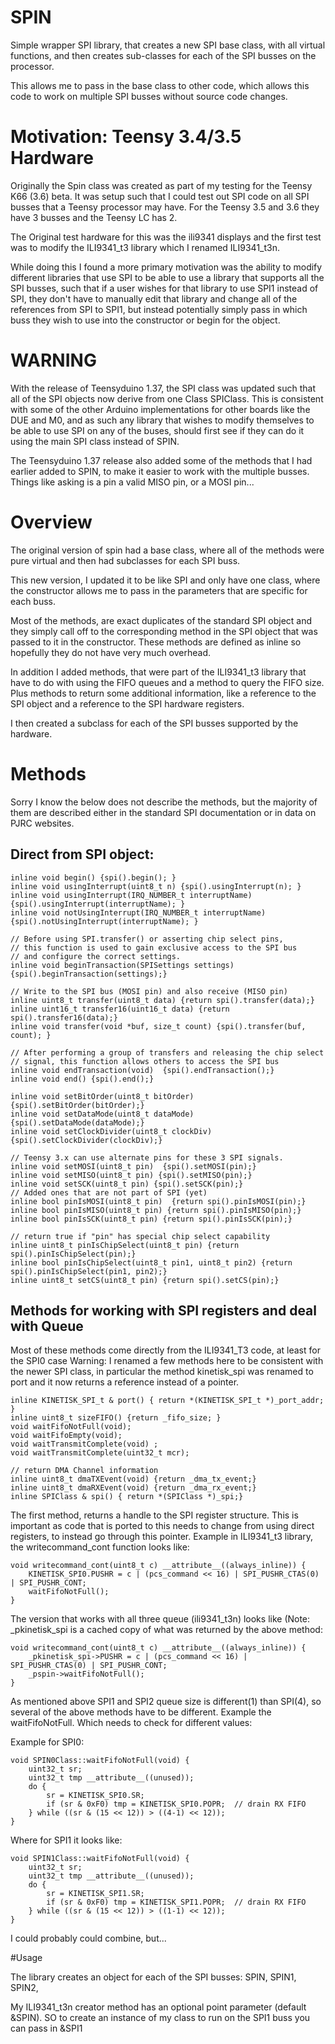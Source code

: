 # SPIN
Simple wrapper SPI library, that creates a new SPI base class, with all virtual functions, and then creates sub-classes for each of the SPI busses on the processor.  

This allows me to pass in the base class to other code, which allows this code to work on multiple SPI busses without source code changes. 

# Motivation: Teensy 3.4/3.5 Hardware 

Originally the Spin class was created as part of my testing for the Teensy K66 (3.6) beta.  It was setup such that I could test out SPI code on 
all SPI busses that a Teensy processor may have.  For the Teensy 3.5 and 3.6 they have 3 busses and the Teensy LC has 2. 

The Original test hardware for this was the ili9341 displays and the first test was to modify the ILI9341_t3 library which I renamed ILI9341_t3n.

While doing this I found a more primary motivation was the ability to modify different libraries that use SPI to be able to use a library that supports all the SPI busses, such that if a user wishes for that library to use SPI1 instead of SPI, they don't have to manually edit that library and change all of the references from SPI to SPI1, but instead potentially simply pass in which buss they wish to use into the constructor or begin for the object. 


# WARNING

With the release of Teensyduino 1.37, the SPI class was updated such that all of the SPI objects now derive from one Class SPIClass.  This is consistent with some of the other Arduino implementations for other boards like the DUE and M0, and as such any library that wishes to modify themselves to be able to use SPI on any of the buses, should first see if they can do it using the main SPI class instead of SPIN. 

The Teensyduino 1.37 release also added some of the methods that I had earlier added to SPIN, to make it easier to work with the multiple busses. 
Things like asking is a pin a valid MISO pin, or a MOSI pin... 

# Overview

The original version of spin had a base class, where all of the methods were pure virtual and then had subclasses for each SPI buss.  

This new version, I updated it to be like SPI and only have one class, where the constructor allows me to pass in the parameters that are specific for each buss.  

Most of the methods, are exact duplicates of the standard SPI object and they simply call off to the corresponding  method in the SPI object that was passed to it in the constructor.  These methods are defined as inline so hopefully they do not have very much overhead.  

In addition I added methods, that were part of the ILI9341_t3 library that have to do with using the FIFO queues and a method to query the FIFO size.  Plus methods to return some additional information, like a reference to the SPI object and a reference to the SPI hardware registers. 

I then created a subclass for each of the SPI busses supported by the hardware. 

# Methods
Sorry I know the below does not describe the methods, but the majority of them are described either in the standard SPI documentation or in data on PJRC websites.

## Direct from SPI object:
    inline void begin() {spi().begin(); }
    inline void usingInterrupt(uint8_t n) {spi().usingInterrupt(n); }
    inline void usingInterrupt(IRQ_NUMBER_t interruptName) {spi().usingInterrupt(interruptName); }
    inline void notUsingInterrupt(IRQ_NUMBER_t interruptName) {spi().notUsingInterrupt(interruptName); }

    // Before using SPI.transfer() or asserting chip select pins,
    // this function is used to gain exclusive access to the SPI bus
    // and configure the correct settings.
    inline void beginTransaction(SPISettings settings)  {spi().beginTransaction(settings);}

    // Write to the SPI bus (MOSI pin) and also receive (MISO pin)
    inline uint8_t transfer(uint8_t data) {return spi().transfer(data);}
    inline uint16_t transfer16(uint16_t data) {return spi().transfer16(data);}
    inline void transfer(void *buf, size_t count) {spi().transfer(buf, count); }

    // After performing a group of transfers and releasing the chip select
    // signal, this function allows others to access the SPI bus
    inline void endTransaction(void)  {spi().endTransaction();}
    inline void end() {spi().end();}

    inline void setBitOrder(uint8_t bitOrder) {spi().setBitOrder(bitOrder);}
    inline void setDataMode(uint8_t dataMode) {spi().setDataMode(dataMode);}
    inline void setClockDivider(uint8_t clockDiv) {spi().setClockDivider(clockDiv);}

    // Teensy 3.x can use alternate pins for these 3 SPI signals.
    inline void setMOSI(uint8_t pin)  {spi().setMOSI(pin);}
    inline void setMISO(uint8_t pin) {spi().setMISO(pin);}
    inline void setSCK(uint8_t pin) {spi().setSCK(pin);}
    // Added ones that are not part of SPI (yet)
    inline bool pinIsMOSI(uint8_t pin)  {return spi().pinIsMOSI(pin);}
    inline bool pinIsMISO(uint8_t pin) {return spi().pinIsMISO(pin);}
    inline bool pinIsSCK(uint8_t pin) {return spi().pinIsSCK(pin);}

    // return true if "pin" has special chip select capability
    inline uint8_t pinIsChipSelect(uint8_t pin) {return spi().pinIsChipSelect(pin);}
    inline bool pinIsChipSelect(uint8_t pin1, uint8_t pin2) {return spi().pinIsChipSelect(pin1, pin2);}
    inline uint8_t setCS(uint8_t pin) {return spi().setCS(pin);}


## Methods for working with SPI registers and deal with Queue
Most of these methods come directly from the ILI9341_T3 code, at least for the SPI0 case
Warning: I renamed a few methods here to be consistent with the newer SPI class, in particular the method kinetisk_spi was renamed to port and it now returns a reference instead of a pointer. 

    inline KINETISK_SPI_t & port() { return *(KINETISK_SPI_t *)_port_addr; }
    inline uint8_t sizeFIFO() {return _fifo_size; }
    void waitFifoNotFull(void);
    void waitFifoEmpty(void);
    void waitTransmitComplete(void) ;
    void waitTransmitComplete(uint32_t mcr);

    // return DMA Channel information 
    inline uint8_t dmaTXEvent(void) {return _dma_tx_event;}
    inline uint8_t dmaRXEvent(void) {return _dma_rx_event;}
    inline SPIClass & spi() { return *(SPIClass *)_spi;}

The first method, returns a handle to the SPI register structure. This is important as code that is ported to this needs to change from using direct registers, to instead go through this pointer. Example in ILI9341_t3 library, the writecommand_cont function looks like:

    void writecommand_cont(uint8_t c) __attribute__((always_inline)) {
        KINETISK_SPI0.PUSHR = c | (pcs_command << 16) | SPI_PUSHR_CTAS(0) | SPI_PUSHR_CONT;
        waitFifoNotFull();
    }

The version that works with all three queue (ili9341_t3n) looks like (Note: _pkinetisk_spi is a cached copy of what was returned by the above method:

    void writecommand_cont(uint8_t c) __attribute__((always_inline)) {
        _pkinetisk_spi->PUSHR = c | (pcs_command << 16) | SPI_PUSHR_CTAS(0) | SPI_PUSHR_CONT;
        _pspin->waitFifoNotFull();
    }

As mentioned above SPI1 and SPI2 queue size is different(1) than SPI(4), so several of the above methods have to be different.  Example the waitFifoNotFull.  Which needs to check for different values:

Example for SPI0:

    void SPIN0Class::waitFifoNotFull(void) {
        uint32_t sr;
        uint32_t tmp __attribute__((unused));
        do {
            sr = KINETISK_SPI0.SR;
            if (sr & 0xF0) tmp = KINETISK_SPI0.POPR;  // drain RX FIFO
        } while ((sr & (15 << 12)) > ((4-1) << 12));
    }

Where for SPI1 it looks like:

    void SPIN1Class::waitFifoNotFull(void) {
        uint32_t sr;
        uint32_t tmp __attribute__((unused));
        do {
            sr = KINETISK_SPI1.SR;
            if (sr & 0xF0) tmp = KINETISK_SPI1.POPR;  // drain RX FIFO
        } while ((sr & (15 << 12)) > ((1-1) << 12));
    }

I could probably could combine, but...

#Usage

The library creates an object for each of the SPI busses: SPIN, SPIN1, SPIN2,

My ILI9341_t3n creator method has an optional point parameter (default &SPIN).  SO to create an instance of my class to run on the SPI1 buss you can pass in &SPI1

